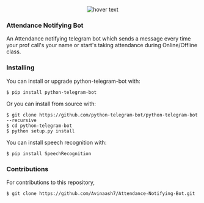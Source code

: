 <p align="center">
  <img src="https://raw.githubusercontent.com/python-telegram-bot/logos/master/logo-text/png/ptb-logo-text_768.png" title="hover text">

</p>

### Attendance Notifying Bot
An Attendance notifying telegram bot which sends a message every time your prof call's your name or start's taking attendance during Online/Offline class.



### Installing
You can install or upgrade python-telegram-bot with:

    $ pip install python-telegram-bot

Or you can install from source with:

    $ git clone https://github.com/python-telegram-bot/python-telegram-bot --recursive
    $ cd python-telegram-bot
    $ python setup.py install
    
 You can install speech recognition with:
    
    $ pip install SpeechRecognition

### Contributions
For contributions to this repository, 

```
$ git clone https://github.com/Avinaash7/Attendance-Notifying-Bot.git
```
